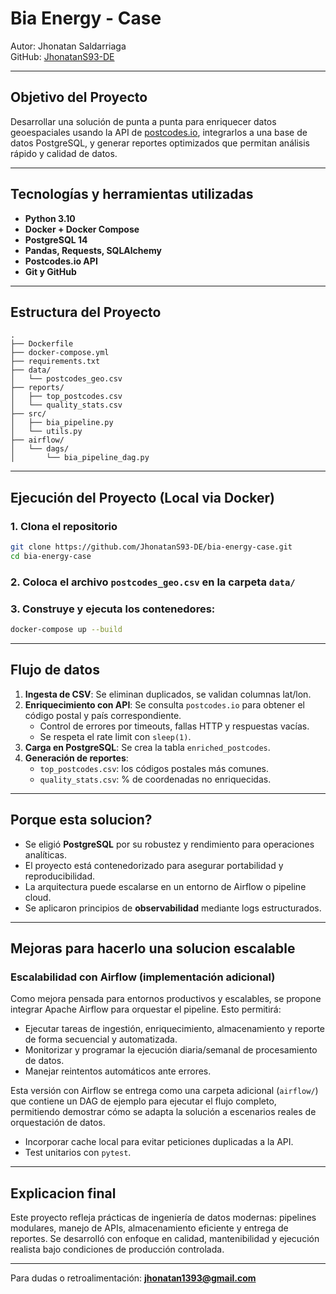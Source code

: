 # Bia Energy - Case

Autor: Jhonatan Saldarriaga  
GitHub: [JhonatanS93-DE](https://github.com/JhonatanS93-DE)

---

## Objetivo del Proyecto

Desarrollar una solución de punta a punta para enriquecer datos geoespaciales usando la API de [postcodes.io](https://postcodes.io), integrarlos a una base de datos PostgreSQL, y generar reportes optimizados que permitan análisis rápido y calidad de datos.

---

## Tecnologías y herramientas utilizadas
- **Python 3.10**
- **Docker + Docker Compose**
- **PostgreSQL 14**
- **Pandas, Requests, SQLAlchemy**
- **Postcodes.io API**
- **Git y GitHub**

---

## Estructura del Proyecto

```
.
├── Dockerfile
├── docker-compose.yml
├── requirements.txt
├── data/
│   └── postcodes_geo.csv
├── reports/
│   ├── top_postcodes.csv
│   └── quality_stats.csv
├── src/
│   ├── bia_pipeline.py
│   └── utils.py
├── airflow/
│   └── dags/
│       └── bia_pipeline_dag.py
```

---

## Ejecución del Proyecto (Local via Docker)

### 1. Clona el repositorio
```bash
git clone https://github.com/JhonatanS93-DE/bia-energy-case.git
cd bia-energy-case
```

### 2. Coloca el archivo `postcodes_geo.csv` en la carpeta `data/`

### 3. Construye y ejecuta los contenedores:
```bash
docker-compose up --build
```

---

## Flujo de datos

1. **Ingesta de CSV**: Se eliminan duplicados, se validan columnas lat/lon.
2. **Enriquecimiento con API**: Se consulta `postcodes.io` para obtener el código postal y país correspondiente. 
   - Control de errores por timeouts, fallas HTTP y respuestas vacías.
   - Se respeta el rate limit con `sleep(1)`.
3. **Carga en PostgreSQL**: Se crea la tabla `enriched_postcodes`.
4. **Generación de reportes**:
   - `top_postcodes.csv`: los códigos postales más comunes.
   - `quality_stats.csv`: % de coordenadas no enriquecidas.

---

## Porque esta solucion?
- Se eligió **PostgreSQL** por su robustez y rendimiento para operaciones analíticas.
- El proyecto está contenedorizado para asegurar portabilidad y reproducibilidad.
- La arquitectura puede escalarse en un entorno de Airflow o pipeline cloud.
- Se aplicaron principios de **observabilidad** mediante logs estructurados.

---

## Mejoras para hacerlo una solucion escalable

### Escalabilidad con Airflow (implementación adicional)
Como mejora pensada para entornos productivos y escalables, se propone integrar Apache Airflow para orquestar el pipeline. Esto permitirá:

- Ejecutar tareas de ingestión, enriquecimiento, almacenamiento y reporte de forma secuencial y automatizada.
- Monitorizar y programar la ejecución diaria/semanal de procesamiento de datos.
- Manejar reintentos automáticos ante errores.

Esta versión con Airflow se entrega como una carpeta adicional (`airflow/`) que contiene un DAG de ejemplo para ejecutar el flujo completo, permitiendo demostrar cómo se adapta la solución a escenarios reales de orquestación de datos.

- Incorporar cache local para evitar peticiones duplicadas a la API.
- Test unitarios con `pytest`.

---

## Explicacion final

Este proyecto refleja prácticas de ingeniería de datos modernas: pipelines modulares, manejo  de APIs, almacenamiento eficiente y entrega de reportes. Se desarrolló con enfoque en calidad, mantenibilidad y ejecución realista bajo condiciones de producción controlada.

---

Para dudas o retroalimentación: **jhonatan1393@gmail.com**
